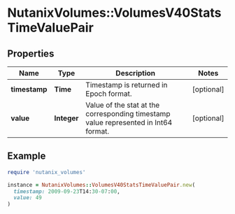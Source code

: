# NutanixVolumes::VolumesV40StatsTimeValuePair

## Properties

| Name | Type | Description | Notes |
| ---- | ---- | ----------- | ----- |
| **timestamp** | **Time** | Timestamp is returned in Epoch format. | [optional] |
| **value** | **Integer** | Value of the stat at the corresponding timestamp value represented in Int64 format. | [optional] |

## Example

```ruby
require 'nutanix_volumes'

instance = NutanixVolumes::VolumesV40StatsTimeValuePair.new(
  timestamp: 2009-09-23T14:30-07:00,
  value: 49
)
```

